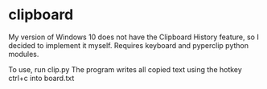 # clipboard
My version of Windows 10 does not have the Clipboard History feature, so I decided to implement it myself. Requires keyboard and pyperclip python modules.

To use, run clip.py 
The program writes all copied text using the hotkey ctrl+c into board.txt
